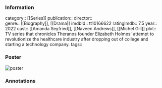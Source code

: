 ### Information
category:: [[Series]]
publication:: 
director::  
genre:: [[Biography]], [[Drama]]
imdbId:: tt10166622
ratingImdb:: 7.5
year:: 2022
cast:: [[Amanda Seyfried]], [[Naveen Andrews]], [[Michel Gill]]
plot:: TV series that chronicles Theranos founder Elizabeth Holmes' attempt to revolutionize the healthcare industry after dropping out of college and starting a technology company.
tags::


### Poster
![poster](https://m.media-amazon.com/images/M/MV5BOTEzYzYzOTgtNDVhMS00NTkxLWExNGEtOTU1MjhkZWZjYWZmXkEyXkFqcGdeQXVyMTM1MTE1NDMx._V1_SX300.jpg)


### Annotations
